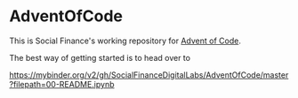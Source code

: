 # AdventOfCode

This is Social Finance's working repository for [Advent of Code](https://adventofcode.com/).

The best way of getting started is to head over to 

https://mybinder.org/v2/gh/SocialFinanceDigitalLabs/AdventOfCode/master?filepath=00-README.ipynb

